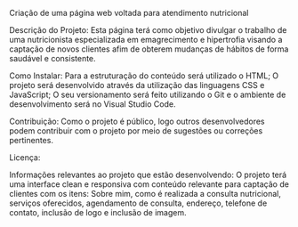 Criação de uma página web voltada para atendimento nutricional

Descrição do Projeto:
Esta página terá como objetivo divulgar o trabalho de uma nutricionista especializada em emagrecimento e hipertrofia visando a captação de novos clientes afim de obterem mudanças de hábitos de forma saudável e consistente. 

 Como Instalar:
 Para a estruturação do conteúdo será utilizado o HTML;
 O projeto será desenvolvido através da utilização das linguagens CSS e JavaScript;
 O seu versionamento será feito utilizando o Git e o ambiente de desenvolvimento será no Visual Studio Code. 

Contribuição: 
Como o projeto é público, logo outros desenvolvedores podem contribuir com o projeto por meio de sugestões ou correções pertinentes. 

Licença:

Informações relevantes ao projeto que estão desenvolvendo: 
O projeto terá uma interface clean e responsiva com conteúdo relevante para captação de clientes com os itens: Sobre mim, como é realizada a consulta nutricional, serviços oferecidos, agendamento de consulta, endereço, telefone de contato, inclusão de logo e inclusão de imagem.